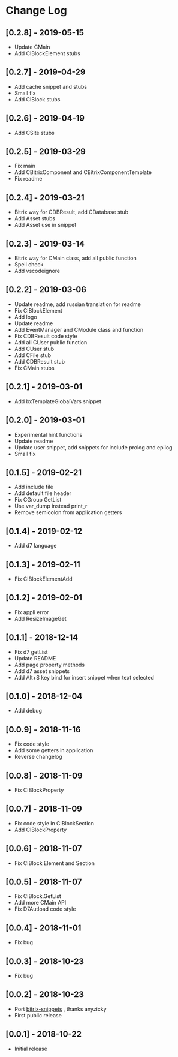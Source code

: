 # Change Log

## [0.2.8] - 2019-05-15

- Update CMain
- Add CIBlockElement stubs

## [0.2.7] - 2019-04-29

- Add cache snippet and stubs
- Small fix
- Add CIBlock stubs

## [0.2.6] - 2019-04-19

- Add CSite stubs

## [0.2.5] - 2019-03-29

- Fix main
- Add CBitrixComponent and CBitrixComponentTemplate
- Fix readme

## [0.2.4] - 2019-03-21

- Bitrix way for CDBResult, add CDatabase stub
- Add Asset stubs
- Add Asset use in snippet

## [0.2.3] - 2019-03-14

- Bitrix way for CMain class, add all public function
- Spell check
- Add vscodeignore

## [0.2.2] - 2019-03-06

- Update readme, add russian translation for readme
- Fix CIBlockElement
- Add logo
- Update readme
- Add EventManager and CModule class and function
- Fix CDBResult code style
- Add all CUser public function
- Add CUser stub
- Add CFile stub
- Add CDBResult stub
- Fix CMain stubs

## [0.2.1] - 2019-03-01

- Add bxTemplateGlobalVars snippet

## [0.2.0] - 2019-03-01

- Experimental hint functions
- Update readme
- Update user snippet, add snippets for include prolog and epilog
- Small fix

## [0.1.5] - 2019-02-21

- Add include file
- Add default file header
- Fix CGroup GetList
- Use var_dump instead print_r  
- Remove semicolon from application getters

## [0.1.4] - 2019-02-12

- Add d7 language

## [0.1.3] - 2019-02-11

- Fix CIBlockElementAdd

## [0.1.2] - 2019-02-01

- Fix appli error
- Add ResizeImageGet

## [0.1.1] - 2018-12-14

- Fix d7 getList
- Update README
- Add page property methods
- Add d7 asset snippets
- Add Alt+S key bind for insert snippet when text selected

## [0.1.0] - 2018-12-04

- Add debug

## [0.0.9] - 2018-11-16

- Fix code style
- Add some getters in application
- Reverse changelog

## [0.0.8] - 2018-11-09

- Fix CIBlockProperty

## [0.0.7] - 2018-11-09

- Fix code style in CIBlockSection
- Add CIBlockProperty

## [0.0.6] - 2018-11-07

- Fix CIBlock Element and Section

## [0.0.5] - 2018-11-07

- Fix CIBlock.GetList
- Add more CMain API
- Fix D7Autload code style

## [0.0.4] - 2018-11-01

- Fix bug

## [0.0.3] - 2018-10-23

- Fix bug

## [0.0.2] - 2018-10-23

- Port [bitrix-snippets](https://atom.io/packages/bitrix-snippets) , thanks anyzicky
- First public release

## [0.0.1] - 2018-10-22

- Initial release

